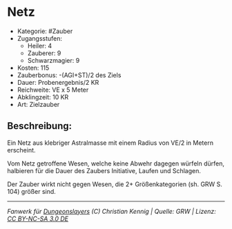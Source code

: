 # Netz

- Kategorie: #Zauber
- Zugangsstufen:
  - Heiler: 4
  - Zauberer: 9
  - Schwarzmagier: 9
- Kosten: 115
- Zauberbonus: -(AGI+ST)/2 des Ziels
- Dauer: Probenergebnis/2 KR
- Reichweite: VE x 5 Meter
- Abklingzeit: 10 KR
- Art: Zielzauber

## Beschreibung:

Ein Netz aus klebriger Astralmasse mit einem Radius von VE/2 in Metern erscheint.

Vom Netz getroffene Wesen, welche keine Abwehr dagegen würfeln dürfen, halbieren für die Dauer des Zaubers Initiative, Laufen und Schlagen.

Der Zauber wirkt nicht gegen Wesen, die 2+ Größenkategorien (sh. GRW S. 104) größer sind.

---

_Fanwerk für [Dungeonslayers](https://www.dungeonslayers.net/) (C) Christian Kennig | Quelle: GRW | Lizenz: [CC BY-NC-SA 3.0 DE](https://creativecommons.org/licenses/by-nc-sa/3.0/de/)_
